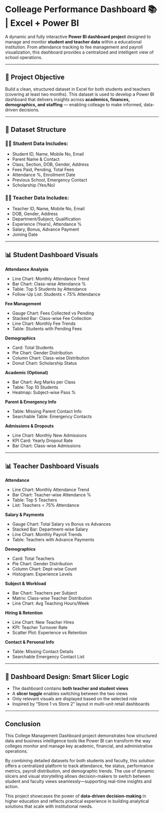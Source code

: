 # Colleage Performance Dashboard 📚 | Excel + Power BI

A dynamic and fully interactive **Power BI dashboard project** designed to manage and monitor **student and teacher data** within a educational institution. From attendance tracking to fee management and payroll visualization, this dashboard provides a centralized and intelligent view of school operations.

---

## 🎯 Project Objective

Build a clean, structured dataset in Excel for both students and teachers (covering at least two months). This dataset is used to develop a Power BI dashboard that delivers insights across **academics, finances, demographics, and staffing** — enabling colleage to make informed, data-driven decisions.

---

## 🧾 Dataset Structure

### 👩‍🎓 Student Data Includes:
- Student ID, Name, Mobile No, Email  
- Parent Name & Contact  
- Class, Section, DOB, Gender, Address  
- Fees Paid, Pending, Total Fees  
- Attendance %, Enrollment Date  
- Previous School, Emergency Contact  
- Scholarship (Yes/No)

### 👨‍🏫 Teacher Data Includes:
- Teacher ID, Name, Mobile No, Email  
- DOB, Gender, Address  
- Department/Subject, Qualification  
- Experience (Years), Attendance %  
- Salary, Bonus, Advance Payment  
- Joining Date

---

## 📊 Student Dashboard Visuals

**Attendance Analysis**
- Line Chart: Monthly Attendance Trend  
- Bar Chart: Class-wise Attendance %  
- Table: Top 5 Students by Attendance  
- Follow-Up List: Students < 75% Attendance  

**Fee Management**
- Gauge Chart: Fees Collected vs Pending  
- Stacked Bar: Class-wise Fee Collection  
- Line Chart: Monthly Fee Trends  
- Table: Students with Pending Fees  

**Demographics**
- Card: Total Students  
- Pie Chart: Gender Distribution  
- Column Chart: Class-wise Distribution  
- Donut Chart: Scholarship Status  

**Academic (Optional)**
- Bar Chart: Avg Marks per Class  
- Table: Top 10 Students  
- Heatmap: Subject-wise Pass %  

**Parent & Emergency Info**
- Table: Missing Parent Contact Info  
- Searchable Table: Emergency Contacts  

**Admissions & Dropouts**
- Line Chart: Monthly New Admissions  
- KPI Card: Yearly Dropout Rate  
- Bar Chart: Class-wise Admissions

---

## 📊 Teacher Dashboard Visuals

**Attendance**
- Line Chart: Monthly Attendance Trend  
- Bar Chart: Teacher-wise Attendance %  
- Table: Top 5 Teachers  
- List: Teachers < 75% Attendance  

**Salary & Payments**
- Gauge Chart: Total Salary vs Bonus vs Advances  
- Stacked Bar: Department-wise Salary  
- Line Chart: Monthly Payroll Trends  
- Table: Teachers with Advance Payments  

**Demographics**
- Card: Total Teachers  
- Pie Chart: Gender Distribution  
- Column Chart: Dept-wise Count  
- Histogram: Experience Levels  

**Subject & Workload**
- Bar Chart: Teachers per Subject  
- Matrix: Class-wise Teacher Distribution  
- Line Chart: Avg Teaching Hours/Week  

**Hiring & Retention**
- Line Chart: New Teacher Hires  
- KPI: Teacher Turnover Rate  
- Scatter Plot: Experience vs Retention  

**Contact & Personal Info**
- Table: Missing Contact Details  
- Searchable Emergency Contact List  

---

## 🧠 Dashboard Design: Smart Slicer Logic

- The dashboard contains **both teacher and student views**  
- A **slicer toggle** enables switching between the two views  
- Only relevant visuals are displayed based on the selected role  
- Inspired by “Store 1 vs Store 2” layout in multi-unit retail dashboards  

---

## Conclusion

This College Management Dashboard project demonstrates how structured data and business intelligence tools like Power BI can transform the way colleges monitor and manage key academic, financial, and administrative operations.

By combining detailed datasets for both students and faculty, this solution offers a centralized platform to track attendance, fee status, performance metrics, payroll distribution, and demographic trends. The use of dynamic slicers and visual storytelling allows decision-makers to switch between student and faculty views seamlessly—supporting real-time insights and action.

This project showcases the power of **data-driven decision-making** in higher education and reflects practical experience in building analytical solutions that scale with institutional needs.



